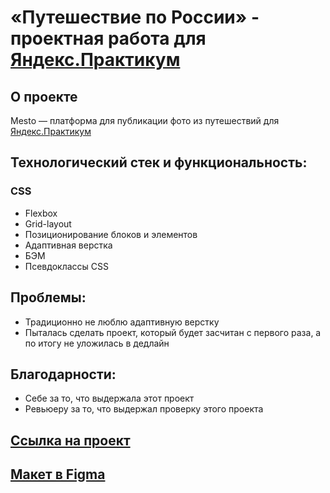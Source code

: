 # «Путешествие по России» - проектная работа для [Яндекс.Практикум](https://practicum.yandex.ru/)

## О проекте
Mesto — платформа для публикации фото из путешествий для [Яндекс.Практикум](https://practicum.yandex.ru/)

## Технологический стек и функциональность:

### CSS
* Flexbox
* Grid-layout
* Позиционирование блоков и элементов
* Адаптивная верстка
* БЭМ
* Псевдоклассы CSS

## Проблемы:
* Традиционно не люблю адаптивную верстку
* Пыталась сделать проект, который будет засчитан с первого раза, а по итогу не уложилась в дедлайн

## Благодарности:
* Себе за то, что выдержала этот проект
* Ревьюеру за то, что выдержал проверку этого проекта

## [Ссылка на проект](https://zaytskaterina.github.io/mesto/)

## [Макет в Figma](https://www.figma.com/file/nl4N5xYzwrkLFa2l7L3LLD/JavaScript.-Sprint-4-(Copy)?node-id=28212%3A269&t=PWURFuGKTjDi9vCd-1)
